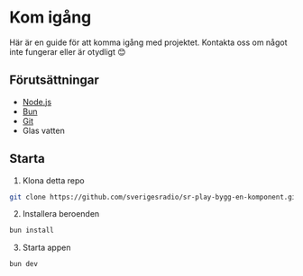 # Kom igång

Här är en guide för att komma igång med projektet. Kontakta oss om något inte fungerar eller är otydligt 😊

## Förutsättningar

- [Node.js](https://nodejs.org/en/)
- [Bun](https://bun.sh/)
- [Git](https://git-scm.com/)
- Glas vatten

## Starta

1. Klona detta repo

```bash
git clone https://github.com/sverigesradio/sr-play-bygg-en-komponent.git
```

2. Installera beroenden

```bash
bun install
```

3. Starta appen

```bash
bun dev
```
